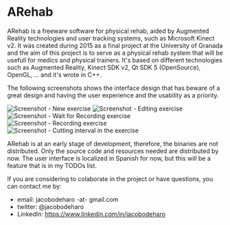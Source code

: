 # ARehab
ARehab is a freeware software for physical rehab, aided by Augmented Reality technologies and user tracking systems, such as Microsoft Kinect v2. It was created during 2015 as a final project at the University of Granada and the aim of this project is to serve as a physical rehab system that will be usefull for medics and physical trainers. It's based on different technologies such as Augmented Reality, Kinect SDK v2, Qt SDK 5 (OpenSource), OpenGL, ... and it's wrote in C++.

The following screenshots shows the interface design that has beware of a great design and having the user experience and the usability as a priority.

![Screenshot - New exercise](https://raw.githubusercontent.com/jacobodeharo/ARehab/master/Screenshots/Dise%C3%B1ador_0.png)
![Screenshot - Editing exercise](https://raw.githubusercontent.com/jacobodeharo/ARehab/master/Screenshots/Dise%C3%B1ador_0b.png)
![Screenshot - Wait for Recording exercise](https://raw.githubusercontent.com/jacobodeharo/ARehab/master/Screenshots/Dise%C3%B1ador_1.png)
![Screenshot - Recording exercise](https://raw.githubusercontent.com/jacobodeharo/ARehab/master/Screenshots/Dise%C3%B1ador_1b.png)
![Screenshot - Cutting interval in the exercise](https://raw.githubusercontent.com/jacobodeharo/ARehab/master/Screenshots/Dise%C3%B1ador_2b.png)

ARehab is at an early stage of development, therefore, the binaries are not distributed. Only the source code and resources needed are distributed by now. The user interface is localized in Spanish for now, but this will be a feature that is in my TODOs list.

If you are considering to colaborate in the project or have questions, you can contact me by:
- email: jacobodeharo -at- gmail.com
- twitter: @jacobodeharo
- LinkedIn: https://www.linkedin.com/in/jacobodeharo

